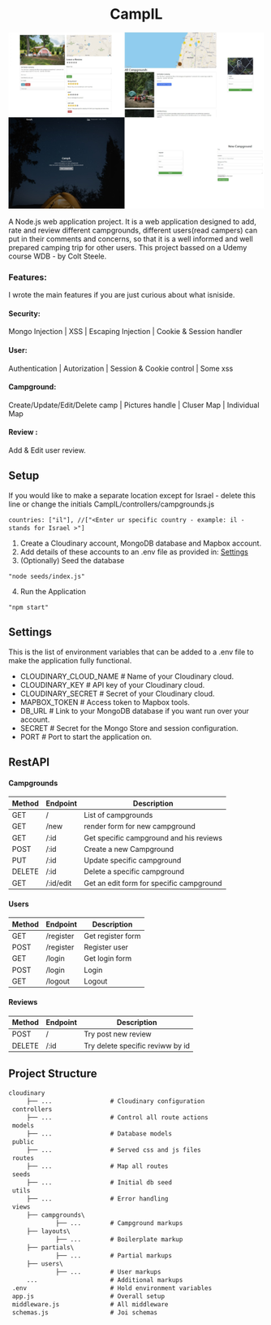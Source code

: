 <div align="center">
<h1 align="center">CampIL</h1>
  <img height="auto" width="auto"  src="./screenshots/camp.jpg">
</div>


A Node.js web application project. It is a web application designed to add, rate and review different campgrounds, different users(read campers) can put in their comments and concerns, so that it is a well informed and well prepared camping trip for other users. 
This project bassed on a Udemy course WDB - by Colt Steele. 

### Features: 
I wrote the main features if you are just curious about what isniside.

#### Security: 
Mongo Injection | XSS | Escaping Injection | Cookie & Session handler
#### User: 
Authentication | Autorization | Session & Cookie control | Some xss 
#### Campground: 
Create/Update/Edit/Delete camp | Pictures handle | Cluser Map | Individual Map
#### Review : 
Add & Edit user review.


## Setup
If you would like to make a separate location except for Israel - delete this line or change the initials
CampIL/controllers/campgrounds.js 
```
countries: ["il"], //["<Enter ur specific country - example: il - stands for Israel >"]
```
1. Create a Cloudinary account, MongoDB database and Mapbox account.
2. Add details of these accounts to an .env file as provided in: [Settings](#Settings)
3. (Optionally) Seed the database

```
"node seeds/index.js"
```
4. Run the Application 
```
"npm start"
```

## Settings

This is the list of environment variables that can be added to a .env file to make the application fully functional.

- CLOUDINARY_CLOUD_NAME # Name of your Cloudinary cloud.
- CLOUDINARY_KEY # API key of your Cloudinary cloud.
- CLOUDINARY_SECRET # Secret of your Cloudinary cloud.
- MAPBOX_TOKEN # Access token to Mapbox tools.
- DB_URL # Link to your MongoDB database if you want run over your account.
- SECRET # Secret for the Mongo Store and session configuration.
- PORT # Port to start the application on.



## RestAPI 
#### Campgrounds

| Method  | Endpoint          | Description                 |
|---------|-------------------|-----------------------------|
| GET     | /                 | List of campgrounds                   |
| GET     | /new   			  | render form for new campground         |
| GET     | /:id   		      | Get specific campground and his reviews   |
| POST    | /:id	  		  | Create a new Campground             | 
| PUT  	  | /:id   			  | Update specific campground     |
| DELETE  | /:id   			  | Delete a specific campground|
| GET     | /:id/edit 	      | Get an edit form for specific campground| 

#### Users

| Method  | Endpoint          | Description                 |
|---------|-------------------|-----------------------------|
| GET     | /register         | Get register form           |
| POST    | /register   	  | Register user               |
| GET     | /login   	      | Get login form              |
| POST    | /login        	  | Login                 |
| GET     | /logout			  | Logout

#### Reviews

| Method  | Endpoint          | Description                 |
|---------|-------------------|-----------------------------|
| POST     | /                | Try post new review         |
| DELETE   | /:id  			  | Try delete specific reviww by id|



## Project Structure

```
cloudinary
     ├── ...                # Cloudinary configuration
 controllers
     ├── ...                # Control all route actions
 models
     ├── ...                # Database models
 public
     ├── ...                # Served css and js files
 routes
     ├── ...                # Map all routes
 seeds
     ├── ...                # Initial db seed
 utils
     ├── ...                # Error handling
 views
     ├── campgrounds\
             ├── ...        # Campground markups
     ├── layouts\
             ├── ...        # Boilerplate markup
     ├── partials\
             ├── ...        # Partial markups
     ├── users\
             ├── ...        # User markups
     ...                    # Additional markups
 .env                       # Hold environment variables
 app.js                     # Overall setup
 middleware.js              # All middleware
 schemas.js                 # Joi schemas
 
 ```
